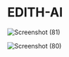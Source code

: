 # EDITH-AI

![Screenshot (81)](https://user-images.githubusercontent.com/109647311/204084231-af708739-63e0-4af9-992d-02e0907ed288.png)


![Screenshot (80)](https://user-images.githubusercontent.com/109647311/204084241-4efd0544-b648-4cab-a2dd-3159a8f53da5.png)
